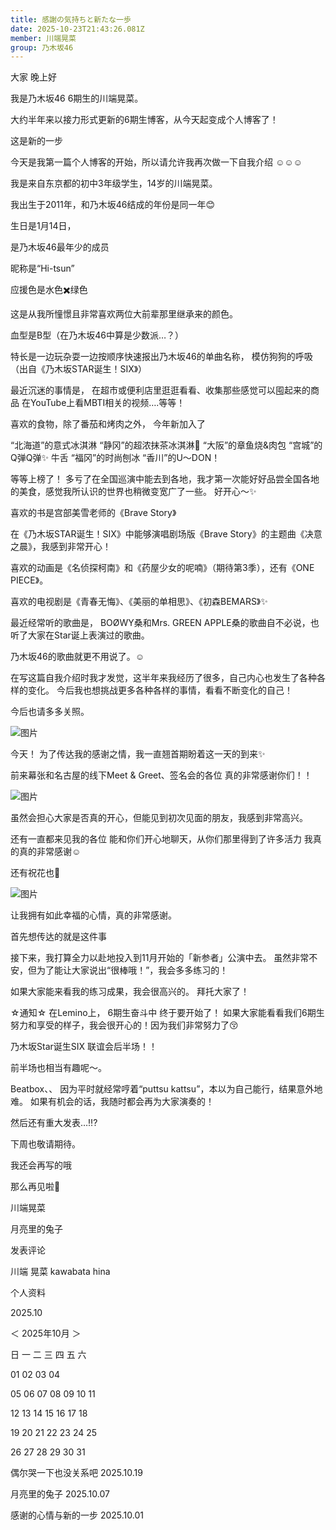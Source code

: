 ```yaml
---
title: 感謝の気持ちと新たな一歩
date: 2025-10-23T21:43:26.081Z
member: 川端晃菜
group: 乃木坂46
---
```


大家 晚上好

我是乃木坂46 6期生的川端晃菜。


大约半年来以接力形式更新的6期生博客，从今天起变成个人博客了！

这是新的一步


今天是我第一篇个人博客的开始，所以请允许我再次做一下自我介绍 ☺︎☺︎☺︎




我是来自东京都的初中3年级学生，14岁的川端晃菜。




我出生于2011年，和乃木坂46结成的年份是同一年😊




生日是1月14日，




是乃木坂46最年少的成员




昵称是“Hi-tsun”




应援色是水色✖️绿色


这是从我所憧憬且非常喜欢两位大前辈那里继承来的颜色。



血型是B型（在乃木坂46中算是少数派…？）




特长是一边玩杂耍一边按顺序快速报出乃木坂46的单曲名称，
模仿狗狗的呼吸（出自《乃木坂STAR诞生！SIX》）




最近沉迷的事情是，
在超市或便利店里逛逛看看、收集那些感觉可以囤起来的商品
在YouTube上看MBTI相关的视频….等等！



喜欢的食物，除了番茄和烤肉之外，
今年新加入了

“北海道”的意式冰淇淋
“静冈”的超浓抹茶冰淇淋💪
“大阪”的章鱼烧&肉包
“宫城”的
Q弹Q弹✨
牛舌
“福冈”的时尚刨冰
“香川”的U〜DON！


等等上榜了！
多亏了在全国巡演中能去到各地，我才第一次能好好品尝全国各地的美食，感觉我所认识的世界也稍微变宽广了一些。
好开心〜✨



喜欢的书是宫部美雪老师的《Brave Story》

在《乃木坂STAR诞生！SIX》中能够演唱剧场版《Brave Story》的主题曲《决意之晨》，我感到非常开心！


喜欢的动画是《名侦探柯南》和《药屋少女的呢喃》（期待第3季），还有《ONE PIECE》。



喜欢的电视剧是《青春无悔》、《美丽的单相思》、《初森BEMARS》✨




最近经常听的歌曲是，
BOØWY桑和Mrs. GREEN APPLE桑的歌曲自不必说，也听了大家在Star诞上表演过的歌曲。


乃木坂46的歌曲就更不用说了。☺️





在写这篇自我介绍时我才发觉，这半年来我经历了很多，自己内心也发生了各种各样的变化。
今后我也想挑战更多各种各样的事情，看看不断变化的自己！


今后也请多多关照。




![图片](https://www.nogizaka46.com/files/46/diary/n46/MEMBER/moblog/202510/mobbPNa5b.jpg)





今天！
为了传达我的感谢之情，我一直翘首期盼着这一天的到来✨



前来幕张和名古屋的线下Meet & Greet、签名会的各位
真的非常感谢你们！！


![图片](https://www.nogizaka46.com/files/46/diary/n46/MEMBER/moblog/202510/mobGKYIyN.jpg)


虽然会担心大家是否真的开心，但能见到初次见面的朋友，我感到非常高兴。


还有一直都来见我的各位
能和你们开心地聊天，从你们那里得到了许多活力
我真的真的非常感谢☺️

还有祝花也🌸

![图片](https://www.nogizaka46.com/files/46/diary/n46/MEMBER/moblog/202510/mob45BClT.jpg)


让我拥有如此幸福的心情，真的非常感谢。


首先想传达的就是这件事





接下来，我打算全力以赴地投入到11月开始的「新参者」公演中去。
虽然非常不安，但为了能让大家说出“很棒哦！”，我会多多练习的！

如果大家能来看我的练习成果，我会很高兴的。
拜托大家了！




☆通知☆
在Lemino上，
6期生奋斗中
终于要开始了！
如果大家能看看我们6期生努力和享受的样子，我会很开心的！因为我们非常努力了😚



乃木坂Star诞生SIX
联谊会后半场！！

前半场也相当有趣呢〜。

Beatbox、、
因为平时就经常哼着“puttsu kattsu”，本以为自己能行，结果意外地难。
如果有机会的话，我随时都会再为大家演奏的！


然后还有重大发表…‼︎?

下周也敬请期待。


我还会再写的哦


那么再见啦🌙



川端晃菜














月亮里的兔子




















发表评论

















川端 晃菜
kawabata hina




个人资料




















2025.10















＜
2025年10月
＞



日
一
二
三
四
五
六





01
02
03
04


05
06
07
08
09
10
11


12
13
14
15
16
17
18


19
20
21
22
23
24
25


26
27
28
29
30
31
























偶尔哭一下也没关系吧
2025.10.19





月亮里的兔子
2025.10.07





感谢的心情与新的一步
2025.10.01